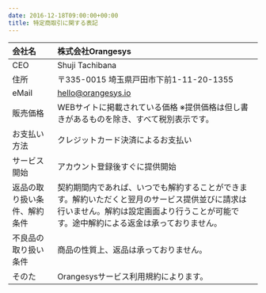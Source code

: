 ```yaml
---
date: 2016-12-18T09:00:00+00:00
title: 特定商取引に関する表記
---
```


| 会社名 | 株式会社Orangesys |
| :-- | :-- |
| CEO |	Shuji Tachibana |
| 住所 | 〒335-0015 埼玉県戸田市下前1-11-20-1355 |
| eMail |	hello@orangesys.io |
| 販売価格 | WEBサイトに掲載されている価格 ※提供価格は但し書きがあるものを除き、すべて税別表示です。 |
| お支払い方法 | クレジットカード決済によるお支払い |
| サービス開始 | アカウント登録後すぐに提供開始 |
| 返品の取り扱い条件、解約条件 | 契約期間内であれば、いつでも解約することができます。解約いただくと翌月のサービス提供並びに請求は行いません。解約は設定画面より行うことが可能です。途中解約による返金は承っておりません。 |
| 不良品の取り扱い条件 | 商品の性質上、返品は承っておりません。 |
| そのた | Orangesysサービス利用規約によります。|
